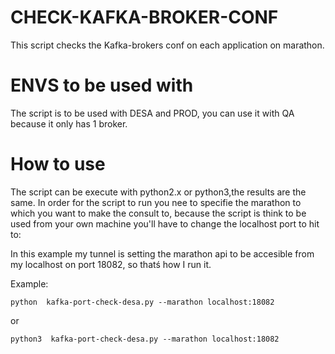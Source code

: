 # CHECK-KAFKA-BROKER-CONF
This script checks the Kafka-brokers conf on each application on marathon.

# ENVS to be used with
The script is to be used with DESA and PROD, you can use it with QA because it only has 1 broker.

# How to use
The script can be execute with python2.x or python3,the results are the same.
In order for the script to run you nee to specifie the marathon to which you want to make the consult to,
because the script is think to be used from your own machine you'll have to change the localhost port to hit to:

In this example my tunnel is setting the marathon api to be accesible from my localhost on port 18082, so thatś how I run it.

Example:
```
python  kafka-port-check-desa.py --marathon localhost:18082
```

or

```
python3  kafka-port-check-desa.py --marathon localhost:18082
```
